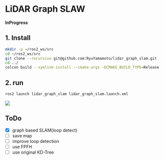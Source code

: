 # LiDAR Graph SLAW

**InProgress**

## 1. Install
```bash
mkdir -p ~/ros2_ws/src
cd ~/ros2_ws/src
git clone --recursive git@github.com:RyuYamamoto/lidar_graph_slam.git
cd ../
colcon build --symlink-install --cmake-args -DCMAKE_BUILD_TYPE=Release
```

## 2. run
```bash
ros2 launch lidar_graph_slam lidar_graph_slam.launch.xml
```

[![](https://img.youtube.com/vi/Y_-EXSIKDWY/0.jpg)](https://www.youtube.com/watch?v=Y_-EXSIKDWY)

## ToDo
- [x] graph based SLAM(loop detect)
- [ ] save map
- [ ] improve loop detection
- [ ] use FPFH
- [ ] use original KD-Tree
